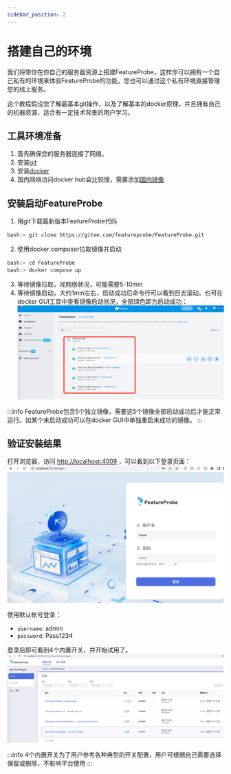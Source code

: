 ```yaml
---
sidebar_position: 2
---
```


# 搭建自己的环境

我们将带你在你自己的服务器资源上搭建FeatureProbe，这样你可以拥有一个自己私有的环境来体验FeatureProbe的功能，您也可以通过这个私有环境直接管理您的线上服务。

这个教程假设您了解最基本git操作，以及了解基本的docker原理，并且拥有自己的机器资源，适合有一定技术背景的用户学习。

## 工具环境准备

1. 首先确保您的服务器连接了网络。
2. 安装[git](https://git-scm.com/) 
3. 安装[docker](https://www.docker.com/) 
4. 国内网络访问docker hub会比较慢，需要添加[国内镜像](https://gitee.com/featureprobe/FeatureProbe/blob/main/DOCKER_HUB.md)

## 安装启动FeatureProbe

1. 用git下载最新版本FeatureProbe代码
~~~bash
bash:> git clone https://gitee.com/featureprobe/FeatureProbe.git
~~~
2. 使用docker composer拉取镜像并启动
~~~bash
bash:> cd FeatureProbe
bash:> docker compose up
~~~
3. 等待镜像拉取，视网络状况，可能需要5-10min
4. 等待镜像启动，大约1min左右，启动成功后命令行可以看到日志滚动。也可在docker GUI工具中查看镜像启动状况，全部绿色即为启动成功：
![docker startup](/docker_startup.png)

:::info
FeatureProbe包含5个独立镜像，需要这5个镜像全部启动成功后才能正常运行。如某个未启动成功可以在docker GUI中单独重启未成功的镜像。
:::

## 验证安装结果

打开浏览器，访问 [http://localhost:4009](http://localhost:4009) ，可以看到以下登录页面：
![login](/docker_login.png)

使用默认帐号登录：
* `username`: admin
* `password`: Pass1234

登录后即可看到4个内置开关，并开始试用了。
![toggle list](/docker_toggle_list_cn.png)

:::info
4个内置开关为了用户参考各种典型的开关配置，用户可根据自己需要选择保留或删除，不影响平台使用
:::
